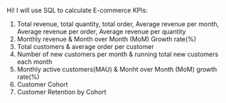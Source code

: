 Hi!
I will use SQL to calculate E-commerce KPIs:
  1. Total revenue, total quantity, total order, Average revenue per month, Average revenue per order, Average revenue per quantity
  2. Monthly revenue & Month over Month (MoM) Growth rate(%)
  3. Total customers & average order per customer
  4. Number of new customers per month & running total new customers each month
  5. Monthly active customers(MAU) & Monht over Month (MoM) growth rate(%)
  6. Customer Cohort
  7. Customer Retention by Cohort

